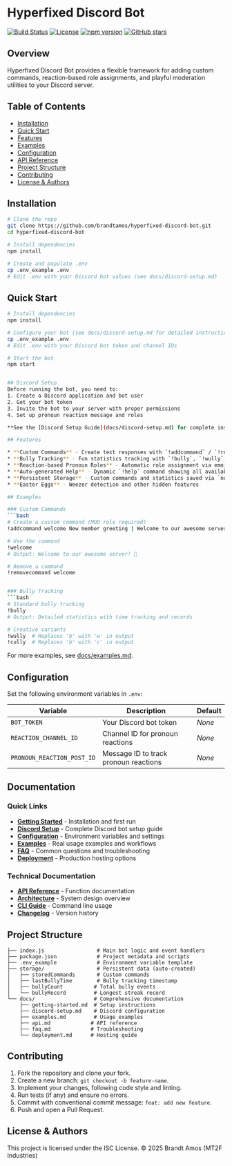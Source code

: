 # Hyperfixed Discord Bot

[![Build Status](https://img.shields.io/github/actions/workflow/status/brandtamos/hyperfixed-discord-bot/ci.yml)](https://github.com/brandtamos/hyperfixed-discord-bot/actions)
[![License](https://img.shields.io/github/license/brandtamos/hyperfixed-discord-bot)](LICENSE)
[![npm version](https://img.shields.io/npm/v/hyperfixedbot)](https://www.npmjs.com/package/hyperfixedbot)
[![GitHub stars](https://img.shields.io/github/stars/brandtamos/hyperfixed-discord-bot?style=social)](https://github.com/brandtamos/hyperfixed-discord-bot/stargazers)

## Overview
Hyperfixed Discord Bot provides a flexible framework for adding custom commands, reaction-based role assignments, and playful moderation utilities to your Discord server.

## Table of Contents
- [Installation](#installation)
- [Quick Start](#quick-start)
- [Features](#features)
- [Examples](#examples)
- [Configuration](#configuration)
- [API Reference](#api-reference)
- [Project Structure](#project-structure)
- [Contributing](#contributing)
- [License & Authors](#license--authors)

## Installation
```bash
# Clone the repo
git clone https://github.com/brandtamos/hyperfixed-discord-bot.git
cd hyperfixed-discord-bot

# Install dependencies
npm install

# Create and populate .env
cp .env_example .env
# Edit .env with your Discord bot values (see docs/discord-setup.md)
````

## Quick Start

```bash
# Install dependencies
npm install

# Configure your bot (see docs/discord-setup.md for detailed instructions)
cp .env_example .env
# Edit .env with your Discord bot token and channel IDs

# Start the bot
npm start


## Discord Setup
Before running the bot, you need to:
1. Create a Discord application and bot user
2. Get your bot token
3. Invite the bot to your server with proper permissions
4. Set up pronoun reaction message and roles

**See the [Discord Setup Guide](docs/discord-setup.md) for complete instructions.**

## Features

* **Custom Commands** - Create text responses with `!addcommand` / `!removecommand` (MOD role required)
* **Bully Tracking** - Fun statistics tracking with `!bully`, `!wully`, and other `!*ully` commands
* **Reaction-based Pronoun Roles** - Automatic role assignment via emoji reactions
* **Auto-generated Help** - Dynamic `!help` command showing all available commands
* **Persistent Storage** - Custom commands and statistics saved via `node-persist`
* **Easter Eggs** - Weezer detection and other hidden features

## Examples

### Custom Commands
```bash
# Create a custom command (MOD role required)
!addcommand welcome New member greeting | Welcome to our awesome server! 🎉

# Use the command
!welcome
# Output: Welcome to our awesome server! 🎉

# Remove a command
!removecommand welcome


### Bully Tracking
```bash
# Standard bully tracking
!bully
# Output: Detailed statistics with time tracking and records

# Creative variants
!wully  # Replaces 'b' with 'w' in output
!cully  # Replaces 'b' with 'c' in output
```

For more examples, see [docs/examples.md](docs/examples.md).

## Configuration

Set the following environment variables in `.env`:

| Variable                   | Description                           | Default |
| -------------------------- | ------------------------------------- | ------- |
| `BOT_TOKEN`                | Your Discord bot token                | *None*  |
| `REACTION_CHANNEL_ID`      | Channel ID for pronoun reactions      | *None*  |
| `PRONOUN_REACTION_POST_ID` | Message ID to track pronoun reactions | *None*  |

## Documentation

### Quick Links
- **[Getting Started](docs/getting-started.md)** - Installation and first run
- **[Discord Setup](docs/discord-setup.md)** - Complete Discord bot setup guide
- **[Configuration](docs/configuration.md)** - Environment variables and settings
- **[Examples](docs/examples.md)** - Real usage examples and workflows
- **[FAQ](docs/faq.md)** - Common questions and troubleshooting
- **[Deployment](docs/deployment.md)** - Production hosting options

### Technical Documentation  
- **[API Reference](docs/api.md)** - Function documentation
- **[Architecture](docs/architecture.md)** - System design overview
- **[CLI Guide](docs/cli.md)** - Command line usage
- **[Changelog](docs/changelog.md)** - Version history

## Project Structure

```
├── index.js                 # Main bot logic and event handlers
├── package.json             # Project metadata and scripts  
├── .env_example             # Environment variable template
├── storage/                 # Persistent data (auto-created)
│   ├── storedCommands       # Custom commands
│   ├── lastBullyTime        # Bully tracking timestamp
│   ├── bullyCount          # Total bully events
│   └── bullyRecord         # Longest streak record
└── docs/                   # Comprehensive documentation
    ├── getting-started.md  # Setup instructions
    ├── discord-setup.md    # Discord configuration
    ├── examples.md         # Usage examples
    ├── api.md             # API reference
    ├── faq.md             # Troubleshooting
    └── deployment.md      # Hosting guide
```

## Contributing

1. Fork the repository and clone your fork.
2. Create a new branch: `git checkout -b feature-name`.
3. Implement your changes, following code style and linting.
4. Run tests (if any) and ensure no errors.
5. Commit with conventional commit message: `feat: add new feature`.
6. Push and open a Pull Request.

## License & Authors

This project is licensed under the ISC License. © 2025 Brandt Amos (MT2F Industries)
